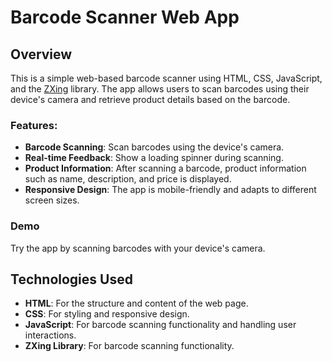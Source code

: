 # Barcode Scanner Web App

## Overview

This is a simple web-based barcode scanner using HTML, CSS, JavaScript, and the [ZXing](https://github.com/zxing-js/library) library. The app allows users to scan barcodes using their device's camera and retrieve product details based on the barcode.

### Features:
- **Barcode Scanning**: Scan barcodes using the device's camera.
- **Real-time Feedback**: Show a loading spinner during scanning.
- **Product Information**: After scanning a barcode, product information such as name, description, and price is displayed.
- **Responsive Design**: The app is mobile-friendly and adapts to different screen sizes.
  
### Demo

Try the app by scanning barcodes with your device's camera.

## Technologies Used
- **HTML**: For the structure and content of the web page.
- **CSS**: For styling and responsive design.
- **JavaScript**: For barcode scanning functionality and handling user interactions.
- **ZXing Library**: For barcode scanning functionality.
  
